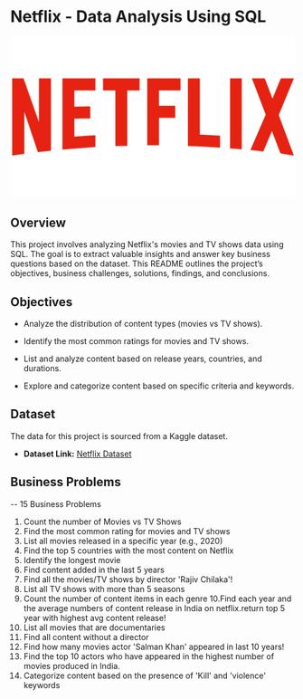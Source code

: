 # Netflix - Data Analysis Using SQL

![Netflixlogo](https://github.com/kanish230/netflix_sql/blob/main/Netflix%20Logo.jpg)

## Overview
This project involves analyzing Netflix's movies and TV shows data using SQL. The goal is to extract valuable insights and answer key business questions based on the dataset. This README outlines the project’s objectives, business challenges, solutions, findings, and conclusions.

## Objectives

- Analyze the distribution of content types (movies vs TV shows).

- Identify the most common ratings for movies and TV shows.

- List and analyze content based on release years, countries, and durations.

- Explore and categorize content based on specific criteria and keywords.

## Dataset

The data for this project is sourced from a Kaggle dataset.

- **Dataset Link:** [Netflix Dataset](https://www.kaggle.com/datasets/shivamb/netflix-shows?resource=download)

## Business Problems

-- 15 Business Problems

1. Count the number of Movies vs TV Shows
2. Find the most common rating for movies and TV shows
3. List all movies released in a specific year (e.g., 2020)
4. Find the top 5 countries with the most content on Netflix
5. Identify the longest movie
6. Find content added in the last 5 years
7. Find all the movies/TV shows by director 'Rajiv Chilaka'!
8. List all TV shows with more than 5 seasons
9. Count the number of content items in each genre
10.Find each year and the average numbers of content release in India on netflix.return top 5 year with highest avg content release!
11. List all movies that are documentaries
12. Find all content without a director
13. Find how many movies actor 'Salman Khan' appeared in last 10 years!
14. Find the top 10 actors who have appeared in the highest number of movies produced in India.
15. Categorize content based on the presence of 'Kill' and 'violence' keywords

















